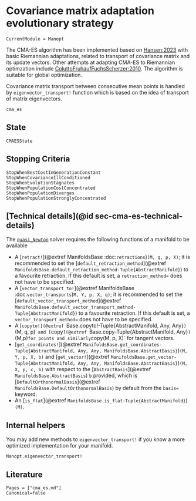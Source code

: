 # Covariance matrix adaptation evolutionary strategy

```@meta
CurrentModule = Manopt
```

The CMA-ES algorithm has been implemented based on [Hansen:2023](@cite) with basic Riemannian adaptations, related to transport of covariance matrix and its update vectors. Other attempts at adapting CMA-ES to Riemannian optimzation include [ColuttoFruhaufFuchsScherzer:2010](@cite).
The algorithm is suitable for global optimization.

Covariance matrix transport between consecutive mean points is handled by `eigenvector_transport!` function which is based on the idea of transport of matrix eigenvectors.

```@docs
cma_es
```

## State

```@docs
CMAESState
```

## Stopping Criteria

```@docs
StopWhenBestCostInGenerationConstant
StopWhenCovarianceIllConditioned
StopWhenEvolutionStagnates
StopWhenPopulationCostConcentrated
StopWhenPopulationDiverges
StopWhenPopulationStronglyConcentrated
```

## [Technical details](@id sec-cma-es-technical-details)

The [`quasi_Newton`](@ref) solver requires the following functions of a manifold to be available

* A [`retract!`](@extref ManifoldsBase :doc:`retractions`)`(M, q, p, X)`; it is recommended to set the [`default_retraction_method`](@extref `ManifoldsBase.default_retraction_method-Tuple{AbstractManifold}`) to a favourite retraction. If this default is set, a `retraction_method=` does not have to be specified.
* A [`vector_transport_to!`](@extref ManifoldsBase :doc:`vector_transports`)`M, Y, p, X, q)`; it is recommended to set the [`default_vector_transport_method`](@extref `ManifoldsBase.default_vector_transport_method-Tuple{AbstractManifold}`) to a favourite retraction. If this default is set, a `vector_transport_method=` does not have to be specified.
* A [`copyto!](@extref `Base.copyto!-Tuple{AbstractManifold, Any, Any}`)`(M, q, p)` and [`copy`](@extref `Base.copy-Tuple{AbstractManifold, Any}`)`(M,p)` for points and similarly `copy(M, p, X)` for tangent vectors.
* [`get_coordinates!`](@extref `ManifoldsBase.get_coordinates-Tuple{AbstractManifold, Any, Any, ManifoldsBase.AbstractBasis}`)`(M, Y, p, X, b)` and [`get_vector!`](@extref `ManifoldsBase.get_vector-Tuple{AbstractManifold, Any, Any, ManifoldsBase.AbstractBasis}`)`(M, X, p, c, b)` with respect to the [`AbstractBasis`](@extref `ManifoldsBase.AbstractBasis`) `b` provided, which is [`DefaultOrthonormalBasis`](@extref `ManifoldsBase.DefaultOrthonormalBasis`) by default from the `basis=` keyword.
* An [`is_flat`](@extref `ManifoldsBase.is_flat-Tuple{AbstractManifold}`)`(M)`.

## Internal helpers

You may add new methods to `eigenvector_transport!` if you know a more optimized implementation
for your manifold.

```@docs
Manopt.eigenvector_transport!
```

## Literature

```@bibliography
Pages = ["cma_es.md"]
Canonical=false
```
